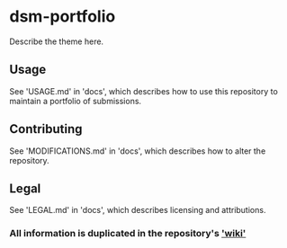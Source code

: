 # dsm-portfolio

Describe the theme here.

## Usage

See 'USAGE.md' in 'docs', which describes how to use this repository to maintain a portfolio of submissions.

## Contributing

See 'MODIFICATIONS.md' in 'docs', which describes how to alter the repository.

## Legal

See 'LEGAL.md' in 'docs', which describes licensing and attributions.

### All information is duplicated in the repository's ['wiki'](#)